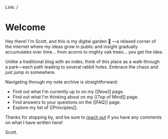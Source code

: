Link: /

# Welcome

Hey there! I'm Scott, and this is my digital garden 🌿 —a relaxed corner of the internet where my ideas grow in public and insight gradually accumulates over time… from acorns to mighty oak trees… you get the idea.

Unlike a traditional blog with an index, think of this place as a walk through a park—each path leading to several rabbit holes. Embrace the chaos and just jump in somewhere.

Navigating through my note archive is straightforward:

- Find out what I'm currently up to on my [[Now]] page.
- Find out what I'm thinking about on my [[Top of Mind]] page.
- Find answers to your questions on the [[FAQ]] page.
- Explore my list of [[Principles]].

Thanks for stopping by, and be sure to [reach out](mailto:scott@scotterickson.io) if you have any comments on what I have written here!

Scott.